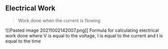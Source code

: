 ## Electrical Work

> Work done when the current is flowing

![[Pasted image 20211002142007.png]]
Formula for calculating electrical work done where V is equal to the voltage, I is equal to the current and t is equal to the time